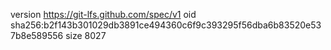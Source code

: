 version https://git-lfs.github.com/spec/v1
oid sha256:b2f143b301029db3891ce494360c6f9c393295f56dba6b83520e537b8e589556
size 8027

